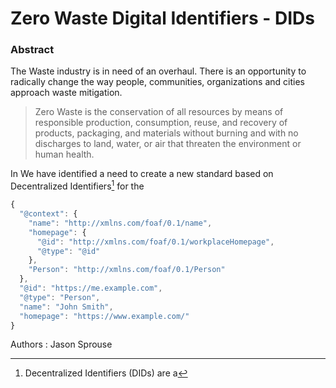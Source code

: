 # Zero Waste Digital Identifiers - DIDs

### Abstract

The Waste industry is in need of an overhaul.  There is an opportunity to radically change the way people, communities, organizations and cities approach waste mitigation.  
> Zero Waste is the conservation of all resources by means of responsible production, consumption, reuse, and recovery of products, packaging, and materials without burning and with no discharges to land, water, or air that threaten the environment or human health. 

 
In We have identified a need to create a new standard based on Decentralized Identifiers[^1] for the  

```javascript
{
  "@context": {
    "name": "http://xmlns.com/foaf/0.1/name",
    "homepage": {
      "@id": "http://xmlns.com/foaf/0.1/workplaceHomepage",
      "@type": "@id"
    },
    "Person": "http://xmlns.com/foaf/0.1/Person"
  },
  "@id": "https://me.example.com",
  "@type": "Person",
  "name": "John Smith",
  "homepage": "https://www.example.com/"
}
```

Authors
:  Jason Sprouse

[^1]: Decentralized Identifiers (DIDs) are a  
<!--stackedit_data:
eyJoaXN0b3J5IjpbLTI2ODkxNzEyOCwtMTM4MjM4Mzg4NiwtMT
I0MTY3MTgyNSwxNzkxNjY0NTU2XX0=
-->